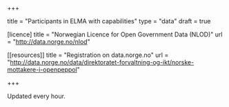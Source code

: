 +++

title = "Participants in ELMA with capabilities"
type = "data"
draft = true

[licence]
title = "Norwegian Licence for Open Government Data (NLOD)"
url = "http://data.norge.no/nlod"

[[resources]]
title = "Registration on data.norge.no"
url = "http://data.norge.no/data/direktoratet-forvaltning-og-ikt/norske-mottakere-i-openpeppol"

+++

Updated every hour.